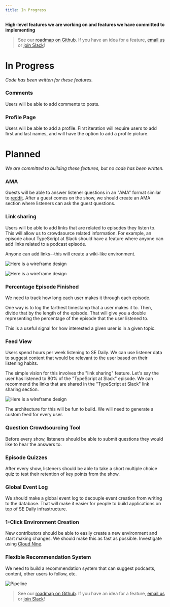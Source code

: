 ```yaml
---
title: In Progress
---
```


**High-level features we are working on and features we have committed to implementing**

> See our [roadmap on Github](https://github.com/orgs/SoftwareEngineeringDaily/projects/1). If you have an idea for a feature, [email us](mailto:ideas@softwareengineeringdaily.com) or [join Slack](http://softwaredaily.herokuapp.com/)!

# **In Progress** #

_Code has been written for these features._

### Comments ###

Users will be able to add comments to posts.

### Profile Page ###

Users will be able to add a profile. First iteration will require users to add first and last names, and will have the option to add a profile picture.


# **Planned** #

_We are committed to building these features, but no code has been written._

### AMA ###

Guests will be able to answer listener questions in an "AMA" format similar to [reddit](https://www.reddit.com/r/AMA/). After a guest comes on the show, we should create an AMA section where listeners can ask the guest questions.

### Link sharing ###

Users will be able to add links that are related to episodes they listen to. This will allow us to crowdsource related information. For example, an episode about TypeScript at Slack should have a feature where anyone can add links related to a podcast episode.

Anyone can add links--this will create a wiki-like environment.

![Here is a wireframe design](https://user-images.githubusercontent.com/1283090/31871813-0bb1f18a-b76c-11e7-8e56-86f778512a22.png)

![Here is a wireframe design](https://user-images.githubusercontent.com/1283090/31872122-14cf004e-b76e-11e7-8be9-ac9a4e7f5ba5.png)

### Percentage Episode Finished ###

We need to track how long each user makes it through each episode.

One way is to log the farthest timestamp that a user makes it to. Then, divide that by the length of the episode. That will give you a double representing the percentage of the episode that the user listened to.

This is a useful signal for how interested a given user is in a given topic.

### Feed View ###

Users spend hours per week listening to SE Daily. We can use listener data to suggest content that would be relevant to the user based on their listening habits.

The simple vision for this involves the "link sharing" feature. Let's say the user has listened to 80% of the "TypeScript at Slack" episode. We can recommend the links that are shared in the "TypeScript at Slack" link sharing section.

![Here is a wireframe design](https://user-images.githubusercontent.com/1283090/31872190-7bfdf9aa-b76e-11e7-8aa4-ee20d1ad914c.png)

The architecture for this will be fun to build. We will need to generate a custom feed for every user.

### Question Crowdsourcing Tool ###

Before every show, listeners should be able to submit questions they would like to hear the answers to.

### Episode Quizzes ###

After every show, listeners should be able to take a short multiple choice quiz to test their retention of key points from the show.

### Global Event Log ###

We should make a global event log to decouple event creation from writing to the database. That will make it easier for people to build applications on top of SE Daily infrastructure.

### 1-Click Environment Creation ###

New contributors should be able to easily create a new environment and start making changes. We should make this as fast as possible. Investigate using [Cloud Nine](c9.io).

### Flexible Recommendation System ###

We need to build a recommendation system that can suggest podcasts, content, other users to follow, etc.

![Pipeline](https://user-images.githubusercontent.com/1283090/32086696-d0c05abc-ba8b-11e7-8ab5-88564d4feb31.png)

> See our [roadmap on Github](https://github.com/orgs/SoftwareEngineeringDaily/projects/1). If you have an idea for a feature, [email us](mailto:ideas@softwareengineeringdaily.com) or [join Slack](http://softwaredaily.herokuapp.com/)!
